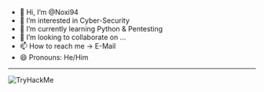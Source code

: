 - 👋 Hi, I’m @Noxi94
- 👀 I’m interested in Cyber-Security
- 🌱 I’m currently learning Python & Pentesting
- 💞️ I’m looking to collaborate on ...
- 📫 How to reach me -> E-Mail 
- 😄 Pronouns: He/Him

________________________________________________________________________________________________

<img src="https://tryhackme-badges.s3.amazonaws.com/Noxi395.png" alt="TryHackMe">

<!---
Noxi94/Noxi94 is a ✨ special ✨ repository because its `README.md` (this file) appears on your GitHub profile.
You can click the Preview link to take a look at your changes.
--->
